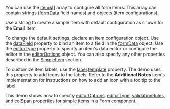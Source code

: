 You can use the [items[]](/Documentation/ApiReference/UI_Components/dxForm/Configuration/#items) array to configure all form items. This array can contain strings ([formData](/Documentation/ApiReference/UI_Components/dxForm/Configuration/#formData) field names) and objects (item configurations). 

Use a string to create a simple item with default configuration as shown for the **Email** item.
<!--split--> 

To change the default settings, declare an item configuration object. Use the [dataField](/Documentation/ApiReference/UI_Components/dxForm/Item_Types/SimpleItem/#dataField) property to bind an item to a field in the [formData](/Documentation/ApiReference/UI_Components/dxForm/Configuration/#formData) object. Use the [editorType](/Documentation/ApiReference/UI_Components/dxForm/Item_Types/SimpleItem/#editorType) property to specify an item's data editor or configure the editor in the [editorOptions](/Documentation/ApiReference/UI_Components/dxForm/Item_Types/SimpleItem/#editorOptions) object. You can also specify any other properties described in the [SimpleItem](/Documentation/ApiReference/UI_Components/dxForm/Item_Types/SimpleItem/) section.

To customize item labels, use the [label](/Documentation/ApiReference/UI_Components/dxForm/Item_Types/SimpleItem/label/).[template](/Documentation/ApiReference/UI_Components/dxForm/Item_Types/SimpleItem/label/#template) property. The demo uses this property to add icons to the labels. Refer to the **Additional Notes** item's implementation for instructions on how to add an icon with a tooltip to the label. 

This demo shows how to specify [editorOptions](/Documentation/ApiReference/UI_Components/dxForm/Item_Types/SimpleItem/#editorOptions), [editorType](/Documentation/ApiReference/UI_Components/dxForm/Item_Types/SimpleItem/#editorType), [validationRules](/Documentation/ApiReference/UI_Components/dxForm/Item_Types/SimpleItem/#validationRules), and [colSpan](/Documentation/ApiReference/UI_Components/dxForm/Item_Types/SimpleItem/#colSpan) properties for simple items in a Form component.
